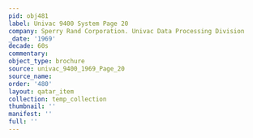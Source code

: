 ```yaml
---
pid: obj481
label: Univac 9400 System Page 20
company: Sperry Rand Corporation. Univac Data Processing Division
_date: '1969'
decade: 60s
commentary: 
object_type: brochure
source: univac_9400_1969_Page_20
source_name: 
order: '480'
layout: qatar_item
collection: temp_collection
thumbnail: ''
manifest: ''
full: ''
---
```

